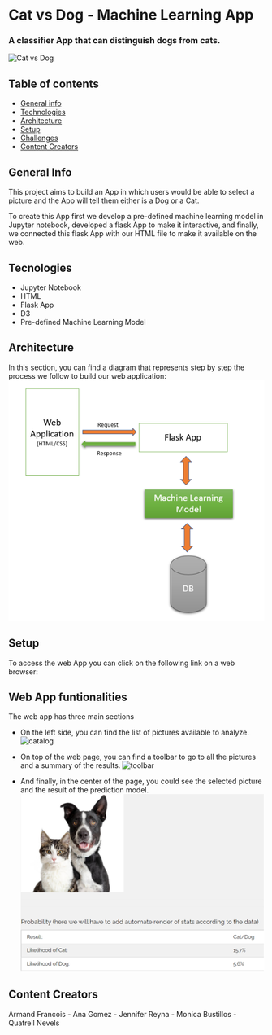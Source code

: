 # Cat vs Dog - Machine Learning App
### A classifier App that can distinguish dogs from cats.
![Cat vs Dog](./catdog_image.png)

## Table of contents
* [General info](#general-info)
* [Technologies](#technologies)
* [Architecture](#Architecture)
* [Setup](#setup)
* [Challenges](#challenges)
* [Content Creators](#Content-Creators)

## General Info
This project aims to build an App in which users would be able to select a picture and the App will tell them either is a Dog or a Cat.

To create this App first we develop a pre-defined machine learning model in Jupyter notebook, developed a flask App to make it interactive, and finally, we connected this flask App with our HTML file to make it available on the web.

## Tecnologies
* Jupyter Notebook
* HTML
* Flask App
* D3
* Pre-defined Machine Learning Model

## Architecture
In this section, you can find a diagram that represents step by step the process we follow to build our web application:
![Architecture](./Readme_images/architecture.png)

## Setup
To access the web App you can click on the following link on a web browser:

## Web App funtionalities
The web app has three main sections

* On the left side, you can find the list of pictures available to analyze.
![catalog](./Readme_images/catalog_image.png)

* On top of the web page, you can find a toolbar to go to all the pictures and a summary of the results.
![toolbar](./Readme_images/toolbar_image.png)

* And finally, in the center of the page, you could see the selected picture and the result of the prediction model.
![prediction](./Readme_images/chart.png)

## Content Creators
Armand Francois - Ana Gomez - Jennifer Reyna - Monica Bustillos - Quatrell Nevels

